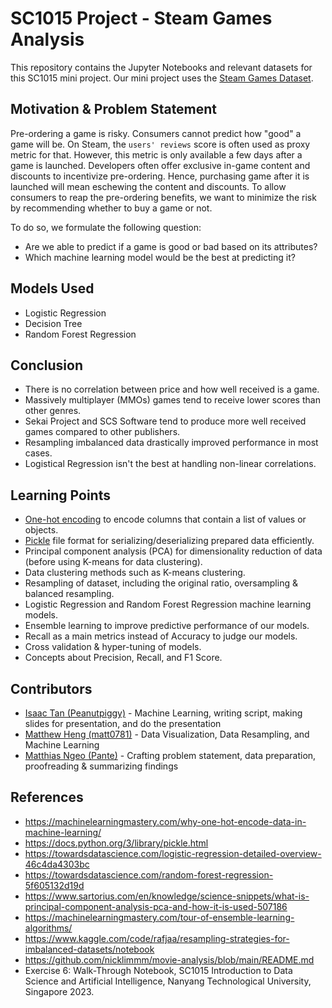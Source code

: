 # SC1015 Project - Steam Games Analysis

This repository contains the Jupyter Notebooks and relevant datasets for this SC1015 mini project. Our mini project uses
the [Steam Games Dataset](https://www.kaggle.com/datasets/trolukovich/steam-games-complete-dataset).

## Motivation & Problem Statement

Pre-ordering a game is risky. Consumers cannot predict how "good" a game will be. On Steam, the `users' reviews` score
is often used as proxy metric for that. However, this metric is only available a few days after a game is launched.
Developers often offer exclusive in-game content and discounts to incentivize pre-ordering. Hence, purchasing game after
it is launched will mean eschewing the content and discounts. To allow consumers to reap the pre-ordering benefits, we
want to minimize the risk by recommending whether to buy a game or not.

To do so, we formulate the following question:
* Are we able to predict if a game is good or bad based on its attributes?
* Which machine learning model would be the best at predicting it?

## Models Used

* Logistic Regression
* Decision Tree
* Random Forest Regression

## Conclusion
* There is no correlation between price and how well received is a game.
* Massively multiplayer (MMOs) games tend to receive lower scores than other genres.
* Sekai Project and SCS Software tend to produce more well received games compared to other publishers.
* Resampling imbalanced data drastically improved performance in most cases.
* Logistical Regression isn't the best at handling non-linear correlations.

## Learning Points

* [One-hot encoding](https://www.geeksforgeeks.org/ml-one-hot-encoding-of-datasets-in-python/) to encode columns that contain a list of values or objects.
* [Pickle](https://docs.python.org/3/library/pickle.html) file format for serializing/deserializing prepared data efficiently.
* Principal component analysis (PCA) for dimensionality reduction of data (before using K-means for data clustering).
* Data clustering methods such as K-means clustering.
* Resampling of dataset, including the original ratio, oversampling & balanced resampling.
* Logistic Regression and Random Forest Regression machine learning models.
* Ensemble learning to improve predictive performance of our models.
* Recall as a main metrics instead of Accuracy to judge our models. 
* Cross validation & hyper-tuning of models.
* Concepts about Precision, Recall, and F1 Score.

## Contributors

* [Isaac Tan (Peanutpiggy)](https://github.com/Peanutpiggy) - Machine Learning, writing script, making slides for presentation, and do the presentation 
* [Matthew Heng (matt0781)](https://github.com/matt0781) - Data Visualization, Data Resampling, and Machine Learning
* [Matthias Ngeo (Pante)](https://github.com/Pante) - Crafting problem statement, data preparation, proofreading & summarizing findings

## References
* https://machinelearningmastery.com/why-one-hot-encode-data-in-machine-learning/
* https://docs.python.org/3/library/pickle.html
* https://towardsdatascience.com/logistic-regression-detailed-overview-46c4da4303bc
* https://towardsdatascience.com/random-forest-regression-5f605132d19d
* https://www.sartorius.com/en/knowledge/science-snippets/what-is-principal-component-analysis-pca-and-how-it-is-used-507186
* https://machinelearningmastery.com/tour-of-ensemble-learning-algorithms/
* https://www.kaggle.com/code/rafjaa/resampling-strategies-for-imbalanced-datasets/notebook
* https://github.com/nicklimmm/movie-analysis/blob/main/README.md
* Exercise 6: Walk-Through Notebook, SC1015 Introduction to Data Science and Artificial Intelligence, Nanyang Technological University, Singapore 2023. 
